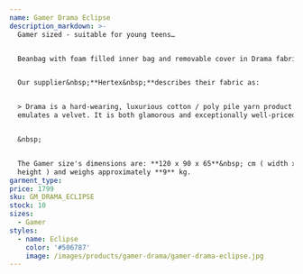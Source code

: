 ```yaml
---
name: Gamer Drama Eclipse
description_markdown: >-
  Gamer sized - suitable for young teens…


  Beanbag with foam filled inner bag and removable cover in Drama fabric.&nbsp;


  Our supplier&nbsp;**Hertex&nbsp;**describes their fabric as:


  > Drama is a hard-wearing, luxurious cotton / poly pile yarn product that
  emulates a velvet. It is both glamorous and exceptionally well-priced.


  &nbsp;


  The Gamer size's dimensions are: **120 x 90 x 65**&nbsp; cm ( width x depth x
  height ) and weighs approximately **9** kg.
garment_type:
price: 1799
sku: GM_DRAMA_ECLIPSE
stock: 10
sizes:
  - Gamer
styles:
  - name: Eclipse
    color: '#506787'
    image: /images/products/gamer-drama/gamer-drama-eclipse.jpg
---
```

